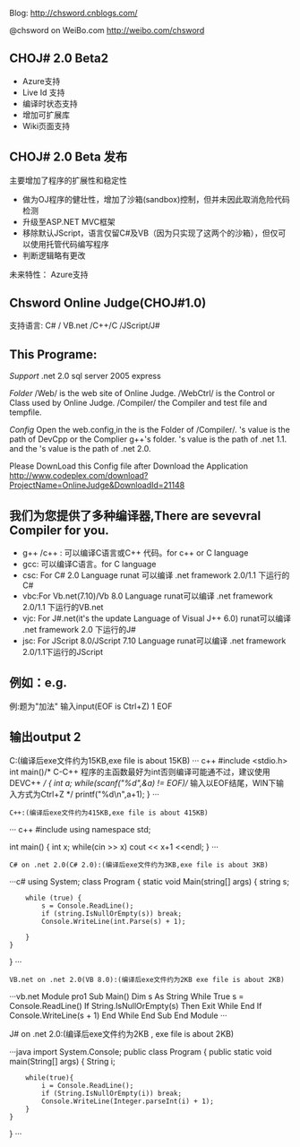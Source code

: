 Blog: http://chsword.cnblogs.com/

@chsword on WeiBo.com http://weibo.com/chsword

## CHOJ# 2.0 Beta2

* Azure支持
* Live Id 支持
* 编译时状态支持
* 增加可扩展库
* Wiki页面支持

## CHOJ# 2.0 Beta 发布
主要增加了程序的扩展性和稳定性
* 做为OJ程序的健壮性，增加了沙箱(sandbox)控制，但并未因此取消危险代码检测
* 升级至ASP.NET MVC框架
* 移除默认JScript，语言仅留C#及VB（因为只实现了这两个的沙箱），但仅可以使用托管代码编写程序
* 判断逻辑略有更改

未来特性：
Azure支持

## Chsword Online Judge(CHOJ#1.0)

支持语言:
C# / VB.net /C++/C /JScript/J#



## This Programe:
*Support*
.net 2.0
sql server 2005 express

*Folder*
/Web/ is the web site of Online Judge.
/WebCtrl/ is the Control or Class used by Online Judge.
/Compiler/ the Compiler and test file and tempfile.

*Config*
Open the web.config,in the<appSettings> <add key="Path"/> is the Folder of /Compiler/.
<add key="DevCppPath"/>'s value is the path of DevCpp or the Complier g++'s folder.
<add key="DotNet1Path"/>'s value is the path of .net 1.1.
and the <add key="DotNet2Path"/>'s value is the path of .net 2.0.

Please DownLoad this Config file after Download the Application http://www.codeplex.com/download?ProjectName=OnlineJudge&DownloadId=21148




## 我们为您提供了多种编译器,There are sevevral Compiler for you.

* g++ /c++ : 可以编译C语言或C++  代码。for c++ or C language
* gcc: 可以编译C语言。for C language
* csc: For C# 2.0 Language runat   可以编译 .net framework 2.0/1.1 下运行的C#
* vbc:For Vb.net(7.10)/Vb 8.0 Language runat可以编译  .net framework 2.0/1.1 下运行的VB.net
* vjc: For J#.net(it's the update Language of Visual J++ 6.0) runat可以编译  .net framework 2.0 下运行的J#
* jsc: For JScript 8.0/JScript 7.10 Language runat可以编译  .net framework 2.0/1.1下运行的JScript

例如：e.g.
----------------------------------------
例:题为"加法"
输入input(EOF is Ctrl+Z)
1
EOF

输出output
2
-----------------------------------------
C:(编译后exe文件约为15KB,exe file is about 15KB)
··· c++
#include <stdio.h>
int main()/* C-C++   程序的主函数最好为int否则编译可能通不过，建议使用DEVC++ */
{
    int a;
    while(scanf("%d",&a) != EOF)/* 输入以EOF结尾，WIN下输入方式为Ctrl+Z */
        printf("%d\n",a+1);
}
···	
	
	C++:(编译后exe文件约为415KB,exe file is about 415KB)
··· c++
#include <iostream>
using namespace std;

int main()
{
    int x;
    while(cin >> x)
        cout << x+1 <<endl;
}
···

	C# on .net 2.0(C# 2.0):(编译后exe文件约为3KB,exe file is about 3KB)

···c#
using System;
class Program {
	static void Main(string[] args) {
		string s;
	
		while (true) {
			s = Console.ReadLine();
			if (string.IsNullOrEmpty(s)) break;
			Console.WriteLine(int.Parse(s) + 1);

		}
	}
}
···
	
	VB.net on .net 2.0(VB 8.0):(编译后exe文件约为2KB exe file is about 2KB)

···vb.net
Module pro1
    Sub Main()
        Dim s As String
        While True
            s = Console.ReadLine()
            If String.IsNullOrEmpty(s) Then
                Exit While
            End If
            Console.WriteLine(s + 1)
        End While
    End Sub
End Module
···

J# on .net 2.0:(编译后exe文件约为2KB , exe file is about 2KB)

···java
import System.Console;
public class Program
{
    public static void main(String[] args)
    {
        String i;
       
        while(true){
            i = Console.ReadLine();
            if (String.IsNullOrEmpty(i)) break;
            Console.WriteLine(Integer.parseInt(i) + 1);
        }
    }
}
···
